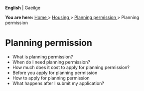 **English** |  Gaeilge 

**You are here:** [ Home ](/en/) > [ Housing ](/en/housing/) > [ Planning
permission ](/en/housing/planning-permission/) > Planning permission

#  Planning permission

  * What is planning permission? 
  * When do I need planning permission? 
  * How much does it cost to apply for planning permission? 
  * Before you apply for planning permission 
  * How to apply for planning permission 
  * What happens after I submit my application? 
